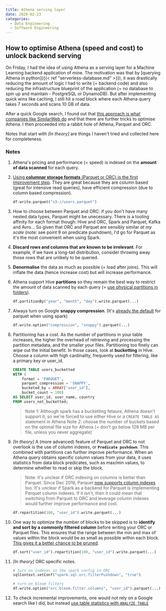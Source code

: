 ```yaml
---
title: Athena serving layer
date: 2020-02-23
categories:
  - Data Engineering
  - Software Engineering
---
```


## How to optimise Athena (speed and cost) to unlock backend serving

On Friday, I had the idea of using Athena as a serving layer for a Machine Learning backend application of mine. The motivation was that by [querying Athena in python]({{< ref "serverless-database.md" >}}), it was drastically reducing the amount of logic I had to write (= backend code) and also reducing the infrastructure blueprint of the application (= no database to spin up and maintain - PostgreSQL or DynamoDB). But after implementing quick wins like caching, I still hit a road block where each Athena query takes 7 seconds and scans 10 GB of data.

After a quick Google search, I found out that [this approach is what companies like SimilarWeb do](https://similarweb.engineering/athena-serving-layer/) and that there are further tricks to optimise Athena. I then proceeded into a rabbit hole of Athena, Parquet and ORC.

Notes that start with *[In theory]* are things I haven't tried and collected here for completeness.

### Notes

1. Athena's pricing and performance (= speed) is indexed on the **amount of data scanned** for each query.

1. [Using **columnar storage formats** (Parquet or ORC) is the first improvement step](https://docs.aws.amazon.com/athena/latest/ug/columnar-storage.html). They are great because they are column based (great for intensive read queries), have efficient compression (due to column based compression).

    ```python
    df.write.parquet("s3://users.parquet")
    ```

1. How to choose between Parquet and ORC: if you don't have many nested data types, Parquet might be unecessary. There is a tooling affinity for each format though: Hive and ORC, Spark and Parquet, Kafka and Avro... So given that ORC and Parquet are sensibly similar *at my scale* (note: see point 9 on predicate pushdown), I'd go for Parquet as it's the most convenient when using Spark.

1. **Discard rows and columns that are known to be irrelevant**. For example, if we have a long-tail distribution, consider throwing away those rows that are unlikely to be queried.

1. **Denormalise** the data as much as possible (= load after joins). This will inflate the data (hence increase cost) but will increase performance.

1. Athena support Hive **partitions** so they remain the best way to restrict the amount of data scanned by each query (= [use physical partitions in folders](https://docs.aws.amazon.com/athena/latest/ug/partitions.html)).

    ```python
    df.partitionBy("year", "month", "day").write.parquet(...)
    ```

1. Always turn on Google **snappy compression**. (It's [already the default](https://spark.apache.org/docs/latest/sql-data-sources-parquet.html#configuration) for parquet when using spark)

    ```python
    df.write.option("compression", "snappy").parquet(...)
    ```

1. Partitioning has a cost. As the number of partitions in your table increases, the higher the overhead of retrieving and processing the partition metadata, and the smaller your files. Partitioning too finely can wipe out the initial benefit. In those cases, look at **bucketting** in Hive. Choose a column with high cardinality, frequently used for filtering, like a primary key or user_id.

    ```sql
    CREATE TABLE users_bucketted
    WITH (
        format = 'PARQUET',
        parquet_compression = 'SNAPPY',
        bucketed_by = ARRAY['user_id'],
        bucket_count = 100)
    AS SELECT user_id, user_name, country
    FROM users_not_bucketted;
    ```

    > Note 1: Although spark has a bucketting fetaure, Athena doesn't support it; so we're forced to use either Hive or a `CREATE TABLE AS` statement in Athena
    > Note 2: choose the number of buckets based on the optimal file size for Athena (= don't go below 128 MB per file, unless you never aggregate)

1. *[In theory]* A (more advanced) feature of Parquet and ORC to not overlook is the use of column indexes, or **`Predicate pushdown`**. This combined with partitions can further improve performance. When an Athena query obtains specific column values from your data, it uses statistics from data block predicates, such as max/min values, to determine whether to read or skip the block.

    > Note: it's unclear if ORC indexing on columns is better than Parquet. Since Dec 2018, Parquet [now supports column indexes](https://issues.apache.org/jira/browse/PARQUET-1201) too. It's unclear if Spark as a backend for Parquet is implementing Parquet column indexes. If it isn't, then it could mean that switching from Parquet to ORC and leverage column indexes would further improve performance and cost.

    ```python
    df.repartition(100, "user_id").write.parquet(...)
    ```

1. One way to optimize the number of blocks to be skipped is to **identify and sort by a commonly filtered column** before writing your ORC or Parquet files. This ensures that the range between the min and max of values within the block would be as small as possible within each block. [This gives it a better chance to be pruned](https://aws.amazon.com/blogs/big-data/top-10-performance-tuning-tips-for-amazon-athena/).

    ```python
    df.sort("user_id").repartition(100, "user_id").write.parquet(...)
    ```

1. *[In theory]* ORC specific notes.

    ```python
    # turn on indexes in the spark config in ORC
    sqlContext.setConf("spark.sql.orc.filterPushdown", "true")
    ```

    ```python
    # turn on bloom filters
    df.write.option("orc.bloom.filter.columns", "user_id").parquet(...)
    ```

1. To check incremental improvements, one would not rely on a Google search like I did, but instead [use table statistics with `ANALYZE TABLE`](https://hadoopsters.com/2017/12/19/how-to-build-optimal-hive-tables-using-orc-and-metastore-statistics/)

